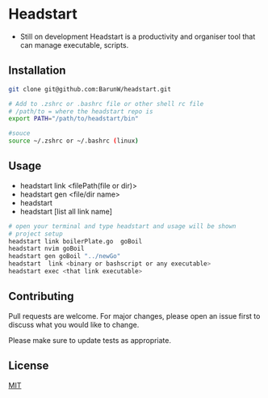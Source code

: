 # Headstart
* Still on development 
Headstart is a productivity and organiser tool that can manage executable, scripts.

## Installation
```bash
git clone git@github.com:BarunW/headstart.git 

# Add to .zshrc or .bashrc file or other shell rc file
# /path/to = where the headstart repo is
export PATH="/path/to/headstart/bin"

#souce 
source ~/.zshrc or ~/.bashrc (linux)
```

## Usage 
* headstart link <filePath(file or dir)> <name the link> 
* headstart gen <name of the link> <file/dir name> 
* headstart <Name of text Editor> <name of the link> 
* headstart [list all link name]

``` bash
# open your terminal and type headstart and usage will be shown
# project setup
headstart link boilerPlate.go  goBoil
headstart nvim goBoil 
headstart gen goBoil "../newGo" 
headstart  link <binary or bashscript or any executable> 
headstart exec <that link executable>
```
## Contributing

Pull requests are welcome. For major changes, please open an issue first
to discuss what you would like to change.

Please make sure to update tests as appropriate.

## License
[MIT](https://choosealicense.com/licenses/mit/)
